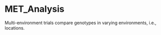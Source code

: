 # MET_Analysis
Multi-environment trials compare genotypes in varying environments, i.e., locations.
